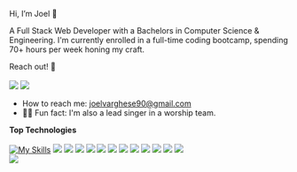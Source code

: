 Hi, I’m Joel 👋 

A Full Stack Web Developer with a Bachelors in Computer Science & Engineering. I'm currently enrolled in a full-time coding bootcamp, spending 70+
hours per week honing my craft. 

Reach out! 📡
</br>
</br>
<a href="http://www.linkedin.com/in/joel-vt98"><img src="https://img.shields.io/badge/LinkedIn-0077B5?style=for-the-badge&logo=linkedin&logoColor=white" /></a>
<a href="mailto:joelvarghese90@gmail.com"><img src="https://img.shields.io/badge/Gmail-D14836?style=for-the-badge&logo=gmail&logoColor=white" /></a>
</br>
* How to reach me: joelvarghese90@gmail.com
* 💪🏼 Fun fact: I'm also a lead singer in a worship team.


<b>Top Technologies</b>
</br>
</br>
[![My Skills](https://skillicons.dev/icons?i=js,html,css,node.js,python,c#,.net)](https://skillicons.dev)
<img src="https://img.shields.io/badge/Python-FFD43B?style=for-the-badge&logo=python&logoColor=blue" />
<img src="https://img.shields.io/badge/JavaScript-323330?style=for-the-badge&logo=javascript&logoColor=F7DF1E" />
<img src="https://img.shields.io/badge/HTML5-E34F26?style=for-the-badge&logo=html5&logoColor=white" />
<img src="https://img.shields.io/badge/CSS3-1572B6?style=for-the-badge&logo=css3&logoColor=white" />
<img src="https://img.shields.io/badge/MongoDB-%234ea94b.svg?style=for-the-badge&logo=mongodb&logoColor=white" />
<img src="https://img.shields.io/badge/mysql-%2300f.svg?style=for-the-badge&logo=mysql&logoColor=white" />
<img src="https://img.shields.io/badge/.NET-5C2D91?style=for-the-badge&logo=.net&logoColor=white" />
<img src="https://img.shields.io/badge/blazor-%235C2D91.svg?style=for-the-badge&logo=blazor&logoColor=white" />
<img src="https://img.shields.io/badge/bootstrap-%23563D7C.svg?style=for-the-badge&logo=bootstrap&logoColor=white" />
<img src="https://img.shields.io/badge/flask-%23000.svg?style=for-the-badge&logo=flask&logoColor=white" />
<img src="https://img.shields.io/badge/node.js-6DA55F?style=for-the-badge&logo=node.js&logoColor=white" />
<img src="https://img.shields.io/badge/c%23-%23239120.svg?style=for-the-badge&logo=c-sharp&logoColor=white" />
</br>
<img src="https://github-readme-stats.vercel.app/api?username=Joel-VT&show_icons=true&theme=transparent" />




<!---
Joel-VT/Joel-VT is a ✨ special ✨ repository because its `README.md` (this file) appears on your GitHub profile.
You can click the Preview link to take a look at your changes.
--->
